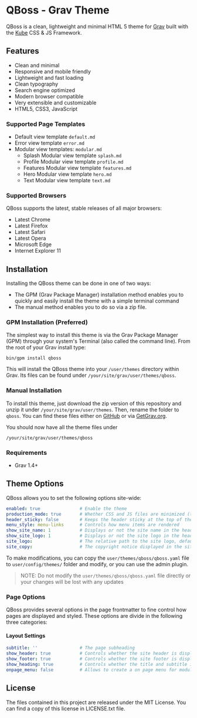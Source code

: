 # QBoss - Grav Theme

QBoss is a clean, lightweight and minimal HTML 5 theme for [Grav](https://getgrav.org) built with the [Kube](https://imperavi.com/kube/) CSS &amp; JS Framework.

## Features
* Clean and minimal
* Responsive and mobile friendly
* Lightweight and fast loading
* Clean typography
* Search engine optimized
* Modern browser compatible
* Very extensible and customizable
* HTML5, CSS3, JavaScript

### Supported Page Templates

* Default view template `default.md`
* Error view template `error.md`
* Modular view templates: `modular.md`
    + Splash Modular view template `splash.md`
    + Profile Modular view template `profile.md`
    + Features Modular view template `features.md`
    + Hero Modular view template `hero.md`
    + Text Modular view template `text.md`

### Supported Browsers
QBoss supports the latest, stable releases of all major browsers:

- Latest Chrome
- Latest Firefox
- Latest Safari
- Latest Opera
- Microsoft Edge
- Internet Explorer 11

## Installation

Installing the QBoss theme can be done in one of two ways:

- The GPM (Grav Package Manager) installation method enables you to quickly and easily install the theme with a simple terminal command
- The manual method enables you to do so via a zip file.

### GPM Installation (Preferred)

The simplest way to install this theme is via the Grav Package Manager (GPM) through your system's Terminal (also called the command line). From the root of your Grav install type:

```Shell
bin/gpm install qboss
```

This will install the QBoss theme into your `/user/themes` directory within Grav. Its files can be found under `/your/site/grav/user/themes/qboss`.

### Manual Installation

To install this theme, just download the zip version of this repository and unzip it under `/your/site/grav/user/themes`. Then, rename the folder to `qboss`. You can find these files either on [GitHub](https://github.com/jorgetite/QBoss) or via [GetGrav.org](http://getgrav.org/downloads/themes).

You should now have all the theme files under

```Shell
/your/site/grav/user/themes/qboss
```

### Requirements

* Grav 1.4+

## Theme Options

QBoss allows you to set the following options site-wide:

```yaml
enabled: true               # Enable the theme
production_mode: true       # Whether CSS and JS files are minimized (true), or not
header_sticky: false        # Keeps the header sticky at the top of the page
menu_style: menu-links      # Controls how menu items are rendered
show_site_name: 1           # Displays or not the site name in the header
show_site_logo: 1           # Displays or not the site logo in the header
site_logo:                  # The relative path to the site logo, defaults to 'images/logo.png'
site_copy:                  # The copyright notice displayed in the site footer
```

To make modifications, you can copy the `user/themes/qboss/qboss.yaml` file to `user/config/themes/` folder and modify, or you can use the admin plugin.

> NOTE: Do not modify the `user/themes/qboss/qboss.yaml` file directly or your changes will be lost with any updates

### Page Options

QBoss provides several options in the page frontmatter to fine control how pages are displayed and styled. These options are divide in the following three categories:

#### Layout Settings

```yaml
subtitle: ''                # The page subheading
show_header: true           # Controls whether the site header is displayed or not
show_footer: true           # Controls whether the site footer is displayed or not 
show_heading: true          # Controls whether the title and subtitle is displayed or not
onpage_menu: false          # Allows to create a on page menu for modular pages
```

## License
The files contained in this project are released under the MIT License. You can
find a copy of this license in LICENSE.txt file.
